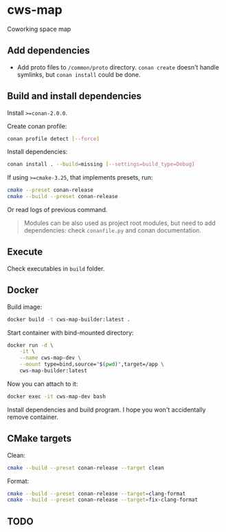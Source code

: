 # cws-map

Coworking space map

## Add dependencies

* Add proto files to `/common/proto` directory. `conan create` doesn't handle symlinks, but `conan install` could be done.

## Build and install dependencies

Install `>=conan-2.0.0`.

Create conan profile:

```bash
conan profile detect [--force]
```

Install dependencies:

```bash
conan install . --build=missing [--settings=build_type=Debug]
```

If using `>=cmake-3.25`, that implements presets, run:

```bash
cmake --preset conan-release
cmake --build --preset conan-release
```

Or read logs of previous command.

>  Modules can be also used as project root modules, but need to add dependencies: check `conanfile.py` and conan documentation.

## Execute

Check executables in `build` folder.

## Docker

Build image:

```bash
docker build -t cws-map-builder:latest .
```

Start container with bind-mounted directory:

```bash
docker run -d \
    -it \
    --name cws-map-dev \
    --mount type=bind,source="$(pwd)",target=/app \
    cws-map-builder:latest
```

Now you can attach to it:

```bash
docker exec -it cws-map-dev bash
```

Install dependencies and build program. I hope you won't accidentally remove container.

## CMake targets

Clean:

```bash
cmake --build --preset conan-release --target clean
```

Format:

```bash
cmake --build --preset conan-release --target=clang-format
cmake --build --preset conan-release --target=fix-clang-format
```

## TODO

